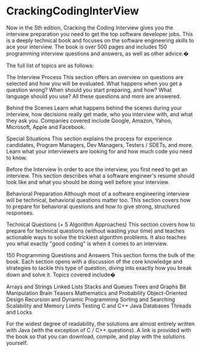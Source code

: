 # CrackingCodingInterView

Now in the 5th edition, Cracking the Coding Interview gives you the interview preparation you need to get the top software developer jobs. This is a deeply technical book and focuses on the software engineering skills to ace your interview. The book is over 500 pages and includes 150 programming interview questions and answers, as well as other advice.�

The full list of topics are as follows:

The Interview Process
This section offers an overview on questions are selected and how you will be evaluated. What happens when you get a question wrong? When should you start preparing, and how? What language should you use? All these questions and more are answered.

Behind the Scenes
Learn what happens behind the scenes during your interview, how decisions really get made, who you interview with, and what they ask you. Companies covered include Google, Amazon, Yahoo, Microsoft, Apple and Facebook.

Special Situations
This section explains the process for experience candidates, Program Managers, Dev Managers, Testers / SDETs, and more. Learn what your interviewers are looking for and how much code you need to know.

Before the Interview
In order to ace the interview, you first need to get an interview. This section describes what a software engineer's resume should look like and what you should be doing well before your interview.

Behavioral Preparation
Although most of a software engineering interview will be technical, behavioral questions matter too. This section covers how to prepare for behavioral questions and how to give strong, structured responses.

Technical Questions (+ 5 Algorithm Approaches)
This section covers how to prepare for technical questions (without wasting your time) and teaches actionable ways to solve the trickiest algorithm problems. It also teaches you what exactly "good coding" is when it comes to an interview.

150 Programming Questions and Answers
This section forms the bulk of the book. Each section opens with a discussion of the core knowledge and strategies to tackle this type of question, diving into exactly how you break down and solve it. Topics covered include�

Arrays and Strings
Linked Lists
Stacks and Queues
Trees and Graphs
Bit Manipulation
Brain Teasers
Mathematics and Probability
Object-Oriented Design
Recursion and Dynamic Programming
Sorting and Searching
Scalability and Memory Limits
Testing
C and C++
Java
Databases
Threads and Locks

For the widest degree of readability, the solutions are almost entirely written with Java (with the exception of C / C++ questions). A link is provided with the book so that you can download, compile, and play with the solutions yourself.
